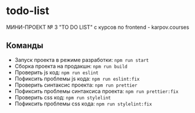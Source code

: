 # todo-list
МИНИ-ПРОЕКТ № 3 "TO DO LIST" с курсов по frontend - karpov.courses

## Команды
- Запуск проекта в режиме разработки: ```npm run start```
- Сборка проекта на продакшн: ```npm run build```
- Проверить js код: ```npm run eslint```
- Пофиксить проблемы js кода: ```npm run eslint:fix```
- Проверить синтаксис проекта: ```npm run prettier```
- Пофиксить проблемы синтаксиса проекта: ```npm run prettier:fix```
- Проверить css код: ```npm run stylelint```
- Пофиксить проблемы css кода: ```npm run stylelint:fix```
